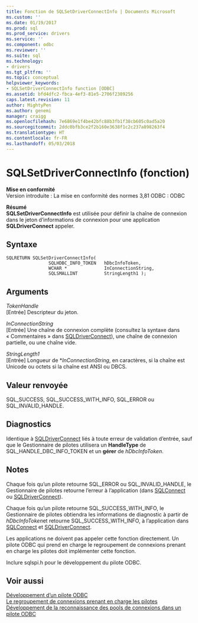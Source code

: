 ```yaml
---
title: Fonction de SQLSetDriverConnectInfo | Documents Microsoft
ms.custom: ''
ms.date: 01/19/2017
ms.prod: sql
ms.prod_service: drivers
ms.service: ''
ms.component: odbc
ms.reviewer: ''
ms.suite: sql
ms.technology:
- drivers
ms.tgt_pltfrm: ''
ms.topic: conceptual
helpviewer_keywords:
- SQLSetDriverConnectInfo function [ODBC]
ms.assetid: bfd4dfc2-fbca-4ef3-81e5-2706f2389256
caps.latest.revision: 11
author: MightyPen
ms.author: genemi
manager: craigg
ms.openlocfilehash: 7e6869e1f4be42bfc88b3fb1f38cb605c0ad5a20
ms.sourcegitcommit: 2ddc0bfb3ce2f2b160e3638f1c2c237a898263f4
ms.translationtype: HT
ms.contentlocale: fr-FR
ms.lasthandoff: 05/03/2018
---
```

# <a name="sqlsetdriverconnectinfo-function"></a>SQLSetDriverConnectInfo (fonction)
**Mise en conformité**  
 Version introduite : La mise en conformité des normes 3,81 ODBC : ODBC  
  
 **Résumé**  
 **SQLSetDriverConnectInfo** est utilisée pour définir la chaîne de connexion dans le jeton d’informations de connexion pour une application **SQLDriverConnect** appeler.  
  
## <a name="syntax"></a>Syntaxe  
  
```  
SQLRETURN SQLSetDriverConnectInfo(  
                SQLHDBC_INFO_TOKEN   hDbcInfoToken,  
                WCHAR *              InConnectionString,  
                SQLSMALLINT          StringLength1 );  
```  
  
## <a name="arguments"></a>Arguments  
 *TokenHandle*  
 [Entrée] Descripteur du jeton.  
  
 *InConnectionString*  
 [Entrée] Une chaîne de connexion complète (consultez la syntaxe dans « Commentaires » dans [SQLDriverConnect](../../../odbc/reference/syntax/sqldriverconnect-function.md)), une chaîne de connexion partielle, ou une chaîne vide.  
  
 *StringLength1*  
 [Entrée] Longueur de **InConnectionString*, en caractères, si la chaîne est Unicode ou octets si la chaîne est ANSI ou DBCS.  
  
## <a name="returns"></a>Valeur renvoyée  
 SQL_SUCCESS, SQL_SUCCESS_WITH_INFO, SQL_ERROR ou SQL_INVALID_HANDLE.  
  
## <a name="diagnostics"></a>Diagnostics  
 Identique à [SQLDriverConnect](../../../odbc/reference/syntax/sqldriverconnect-function.md) liés à toute erreur de validation d’entrée, sauf que le Gestionnaire de pilotes utilisera un **HandleType** de SQL_HANDLE_DBC_INFO_TOKEN et un **gérer** de *hDbcInfoToken*.  
  
## <a name="remarks"></a>Notes  
 Chaque fois qu’un pilote retourne SQL_ERROR ou SQL_INVALID_HANDLE, le Gestionnaire de pilotes retourne l’erreur à l’application (dans [SQLConnect](../../../odbc/reference/syntax/sqlconnect-function.md) ou [SQLDriverConnect](../../../odbc/reference/syntax/sqldriverconnect-function.md)).  
  
 Chaque fois qu’un pilote retourne SQL_SUCCESS_WITH_INFO, le Gestionnaire de pilotes obtiendra les informations de diagnostic à partir de *hDbcInfoToken*et retourne SQL_SUCCESS_WITH_INFO, à l’application dans [SQLConnect](../../../odbc/reference/syntax/sqlconnect-function.md) et [SQLDriverConnect](../../../odbc/reference/syntax/sqldriverconnect-function.md).  
  
 Les applications ne doivent pas appeler cette fonction directement. Un pilote ODBC qui prend en charge le regroupement de connexions prenant en charge les pilotes doit implémenter cette fonction.  
  
 Inclure sqlspi.h pour le développement du pilote ODBC.  
  
## <a name="see-also"></a>Voir aussi  
 [Développement d’un pilote ODBC](../../../odbc/reference/develop-driver/developing-an-odbc-driver.md)   
 [Le regroupement de connexions prenant en charge les pilotes](../../../odbc/reference/develop-app/driver-aware-connection-pooling.md)   
 [Développement de la reconnaissance des pools de connexions dans un pilote ODBC](../../../odbc/reference/develop-driver/developing-connection-pool-awareness-in-an-odbc-driver.md)
